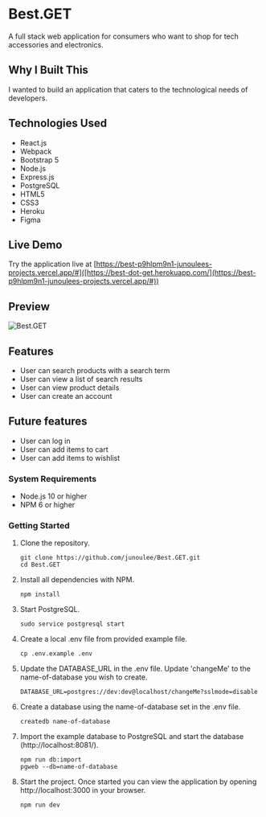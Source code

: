 # Best.GET

A full stack web application for consumers who want to shop for tech accessories and electronics.

## Why I Built This

I wanted to build an application that caters to the technological needs of developers.

## Technologies Used

- React.js
- Webpack
- Bootstrap 5
- Node.js
- Express.js
- PostgreSQL
- HTML5
- CSS3
- Heroku
- Figma

## Live Demo

Try the application live at [https://best-p9hlpm9n1-junoulees-projects.vercel.app/#]([https://best-dot-get.herokuapp.com/](https://best-p9hlpm9n1-junoulees-projects.vercel.app/#))

## Preview

![Best.GET](server/public/images/best.get.gif)

## Features

- User can search products with a search term
- User can view a list of search results
- User can view product details
- User can create an account

## Future features

- User can log in
- User can add items to cart
- User can add items to wishlist

### System Requirements

- Node.js 10 or higher
- NPM 6 or higher

### Getting Started

1. Clone the repository.

    ```shell
    git clone https://github.com/junoulee/Best.GET.git
    cd Best.GET
    ```

1. Install all dependencies with NPM.

    ```shell
    npm install
    ```

1. Start PostgreSQL.

    ```shell
    sudo service postgresql start
    ```

1. Create a local .env file from provided example file.

    ```shell
    cp .env.example .env
    ```

1. Update the DATABASE_URL in the .env file. Update 'changeMe' to the name-of-database you wish to create.

    ```shell
    DATABASE_URL=postgres://dev:dev@localhost/changeMe?sslmode=disable
    ```

1. Create a database using the name-of-database set in the .env file.

    ```shell
    createdb name-of-database
    ```

1. Import the example database to PostgreSQL and start the database (http://localhost:8081/).

    ```shell
    npm run db:import
    pgweb --db=name-of-database
    ```

1. Start the project. Once started you can view the application by opening http://localhost:3000 in your browser.

    ```shell
    npm run dev
    ```
